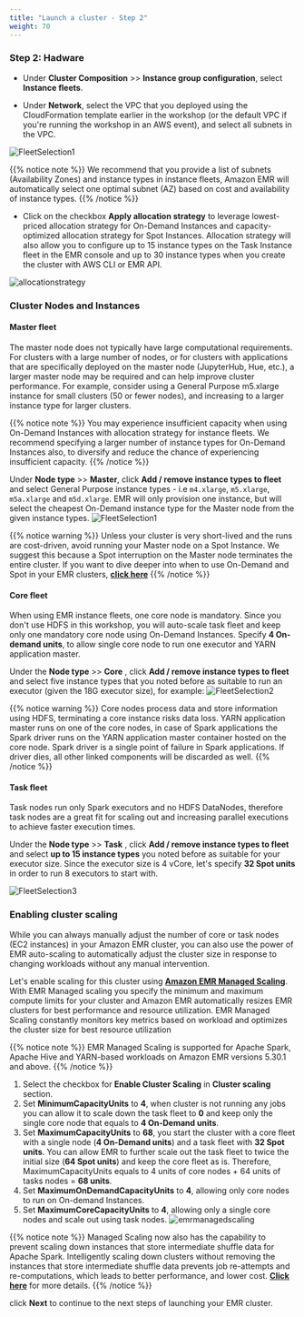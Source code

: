 ```yaml
---
title: "Launch a cluster - Step 2"
weight: 70
---
```


### Step 2: Hadware

* Under **Cluster Composition** >> **Instance group configuration**, select **Instance fleets**. 

* Under **Network**, select the VPC that you deployed using the CloudFormation template earlier in the workshop (or the default VPC if you're running the workshop in an AWS event), and select all subnets in the VPC. 

![FleetSelection1](/images/running-emr-spark-apps-on-spot/emrinstancefleetsnetwork.png)

{{% notice note %}}
We recommend that you provide a list of subnets (Availability Zones) and instance types in instance fleets, Amazon EMR will automatically select one optimal subnet (AZ) based on cost and availability of instance types.
{{% /notice %}}

* Click on the checkbox **Apply allocation strategy** to leverage lowest-priced allocation strategy for On-Demand Instances and capacity-optimized allocation strategy for Spot Instances. Allocation strategy will also allow you to configure up to 15 instance types on the Task Instance fleet in the EMR console and up to 30 instance types when you create the cluster with AWS CLI or EMR API.

![allocationstrategy](/images/running-emr-spark-apps-on-spot/allocation-strategy.png)

### Cluster Nodes and Instances

#### Master fleet
The master node does not typically have large computational requirements. For clusters with a large number of nodes, or for clusters with applications that are specifically deployed on the master node (JupyterHub, Hue, etc.), a larger master node may be required and can help improve cluster performance. For example, consider using a General Purpose m5.xlarge instance for small clusters (50 or fewer nodes), and increasing to a larger instance type for larger clusters. 

{{% notice note %}}
You may experience insufficient capacity when using On-Demand Instances with allocation strategy for instance fleets. We recommend specifying a larger number of instance types for On-Demand Instances also, to diversify and reduce the chance of experiencing insufficient capacity. 
{{% /notice %}}

Under **Node type** >> **Master**, click **Add / remove instance types to fleet** and select General Purpose instance types - i.e `m4.xlarge`, `m5.xlarge`, `m5a.xlarge` and `m5d.xlarge`. EMR will only provision one instance, but will select the cheapest On-Demand instance type for the Master node from the given instance types.
![FleetSelection1](/images/running-emr-spark-apps-on-spot/emrinstancefleets-master.png)

{{% notice warning %}}
Unless your cluster is very short-lived and the runs are cost-driven, avoid running your Master node on a Spot Instance. We suggest this because a Spot interruption on the Master node terminates the entire cluster. If you want to dive deeper into when to use On-Demand and Spot in your EMR clusters, **[click here](https://docs.aws.amazon.com/emr/latest/ManagementGuide/emr-plan-instances-guidelines.html#emr-plan-spot-instances)**
{{% /notice %}}

#### Core fleet
When using EMR instance fleets, one core node is mandatory. Since you don't use HDFS in this workshop, you will auto-scale task fleet and keep only one mandatory core node using On-Demand Instances. Specify **4 On-demand units**, to allow single core node to run one executor and YARN application master.

Under the **Node type** >> **Core** , click **Add / remove instance types to fleet** and select five instance types that you noted before as suitable to run an executor (given the 18G executor size), for example: 
![FleetSelection2](/images/running-emr-spark-apps-on-spot/emrinstancefleets-core.png)

{{% notice warning %}}
Core nodes process data and store information using HDFS, terminating a core instance risks data loss. YARN application master runs on one of the core nodes, in case of Spark applications the Spark driver runs on the YARN application master container hosted on the core node. Spark driver is a single point of failure in Spark applications. If driver dies, all other linked components will be discarded as well. 
{{% /notice %}}

#### Task fleet
Task nodes run only Spark executors and no HDFS DataNodes, therefore task nodes are a great fit for scaling out and increasing parallel executions to achieve faster execution times.


Under the  **Node type** >> **Task** , click **Add / remove instance types to fleet** and select **up to 15 instance types** you noted before as suitable for your executor size. Since the executor size is 4 vCore, let's specify **32 Spot units** in order to run 8 executors to start with.

![FleetSelection3](/images/running-emr-spark-apps-on-spot/emrinstancefleets-task.png)

### Enabling cluster scaling

While you can always manually adjust the number of core or task nodes (EC2 instances) in your Amazon EMR cluster, you can also use the power of EMR auto-scaling to automatically adjust the cluster size in response to changing workloads without any manual intervention.

Let's enable scaling for this cluster using **[Amazon EMR Managed Scaling](https://aws.amazon.com/blogs/big-data/introducing-amazon-emr-managed-scaling-automatically-resize-clusters-to-lower-cost/)**. With EMR Managed scaling you specify the minimum and maximum compute limits for your cluster and Amazon EMR automatically resizes EMR clusters for best performance and resource utilization. EMR Managed Scaling constantly monitors key metrics based on workload and optimizes the cluster size for best resource utilization

{{% notice note %}}
EMR Managed Scaling is supported for Apache Spark, Apache Hive and YARN-based workloads on Amazon EMR versions 5.30.1 and above.
{{% /notice %}}

1. Select the checkbox for **Enable Cluster Scaling** in **Cluster scaling** section.
1. Set **MinimumCapacityUnits** to **4**, when cluster is not running any jobs you can allow it to scale down the task fleet to **0** and keep only the single core node that equals to **4 On-Demand units**.
1. Set **MaximumCapacityUnits** to **68**, you start the cluster with a core fleet with a single node (**4 On-Demand units**) and a task fleet with **32 Spot units**. You can allow EMR to further scale out the task fleet to twice the initial size (**64 Spot units**) and keep the core fleet as is. Therefore, MaximumCapacityUnits equals to 4 units of core nodes + 64 units of tasks nodes = **68 units**.  
1. Set **MaximumOnDemandCapacityUnits** to **4**, allowing only core nodes to run on On-demand Instances.
1. Set **MaximumCoreCapacityUnits** to **4**, allowing only a single core nodes and scale out using task nodes.
![emrmanagedscaling](/images/running-emr-spark-apps-on-spot/emrmanagedscaling.png)

{{% notice note %}}
Managed Scaling now also has the capability to prevent scaling down instances that store intermediate shuffle data for Apache Spark. Intelligently scaling down clusters without removing the instances that store intermediate shuffle data prevents job re-attempts and re-computations, which leads to better performance, and lower cost.
**[Click here](https://aws.amazon.com/about-aws/whats-new/2022/03/amazon-emr-managed-scaling-shuffle-data-aware/)** for more details.
{{% /notice %}}

click **Next** to continue to the next steps of launching your EMR cluster.
